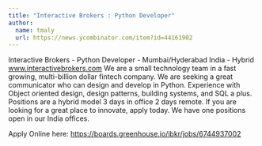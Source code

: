 ```yaml
---
title: "Interactive Brokers : Python Developer"
author:
  name: tmaly
  url: https://news.ycombinator.com/item?id=44161902
---
```

Interactive Brokers - Python Developer - Mumbai&#x2F;Hyderabad India - Hybrid www.interactivebrokers.com We are a small technology team in a fast growing, multi-billion dollar fintech company. We are seeking a great communicator who can design and develop in Python. Experience with Object oriented design, design patterns, building systems, and SQL a plus. Positions are a hybrid model 3 days in office 2 days remote. If you are looking for a great place to innovate, apply today. We have one positions open in our India offices.

Apply Online here: <a href="https:&#x2F;&#x2F;boards.greenhouse.io&#x2F;ibkr&#x2F;jobs&#x2F;6744937002" rel="nofollow">https:&#x2F;&#x2F;boards.greenhouse.io&#x2F;ibkr&#x2F;jobs&#x2F;6744937002</a>
<JobApplication />
